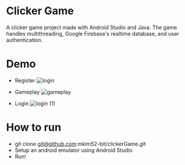 # Clicker Game
A clicker game project made with Android Studio and Java. The game handles multithreading, Google Firebase's realtime database, and user authentication.
# Demo
* Register
![login](https://user-images.githubusercontent.com/70614305/156449873-5dca8615-5709-432c-ace2-14e084ea44b7.gif)

* Gameplay
![gameplay](https://user-images.githubusercontent.com/70614305/156450651-27cfc2ef-6fbf-4726-95f4-d63c768c7652.gif)

* Login
![login (1)](https://user-images.githubusercontent.com/70614305/156450631-5a4536d8-62d2-495c-a71c-5b69b1c3abcb.gif)


# How to run
* git clone git@github.com:mkim52-bit/clickerGame.git
* Setup an android emulator using Android Studio
* Run!
